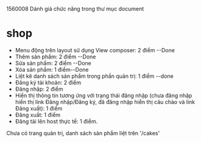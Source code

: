 1560008
Dánh giá chức năng trong thư mục document
# shop

- Menu động trên layout sử dụng View composer: 2 điểm --Done
- Thêm sản phẩm: 2 điểm --Done
- Sửa sản phẩm: 2 điểm --Done
- Xóa sản phẩm: 1 điểm--Done
- Liệt kê danh sách sản phẩm trong phần quản trị: 1 điểm --done
-  Đăng ký tài khoản: 2 điểm
- Đăng nhập: 2 điểm
- Hiển thị thông tin tương ứng với trạng thái đăng nhập (chưa đăng nhập hiển thị link Đăng nhập/Đăng ký, đã đăng nhập hiển thị câu chào và link Đăng xuất): 1 điểm
- Đăng xuất: 1 điểm
- Đăng tải lên host thực tế: 1 điểm.

Chưa có trang quản trị, danh sách sản phẩm liệt trên '/cakes'
